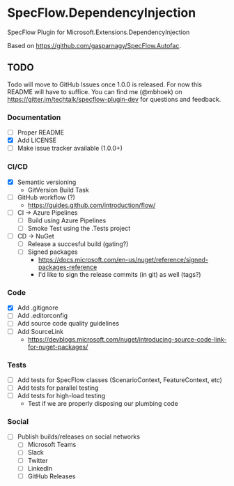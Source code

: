 # SpecFlow.DependencyInjection

SpecFlow Plugin for Microsoft.Extensions.DependencyInjection

Based on https://github.com/gasparnagy/SpecFlow.Autofac.

## TODO

Todo will move to GitHub Issues once 1.0.0 is released. For now this README will have to suffice.
You can find me (@mbhoek) on https://gitter.im/techtalk/specflow-plugin-dev for questions and feedback.

### Documentation

- [ ] Proper README
- [x] Add LICENSE
- [ ] Make issue tracker available (1.0.0+)

### CI/CD

- [x] Semantic versioning
  - GitVersion Build Task
- [ ] GitHub workflow (?)
  - https://guides.github.com/introduction/flow/
- [ ] CI -> Azure Pipelines
  - [ ] Build using Azure Pipelines
  - [ ] Smoke Test using the .Tests project
- [ ] CD -> NuGet
  - [ ] Release a succesful build (gating?)
  - [ ] Signed packages
    - https://docs.microsoft.com/en-us/nuget/reference/signed-packages-reference
    - I'd like to sign the release commits (in git) as well (tags?)

### Code

- [x] Add .gitignore
- [ ] Add .editorconfig
- [ ] Add source code quality guidelines
- [ ] Add SourceLink 
  - https://devblogs.microsoft.com/nuget/introducing-source-code-link-for-nuget-packages/

### Tests

- [ ] Add tests for SpecFlow classes (ScenarioContext, FeatureContext, etc)
- [ ] Add tests for parallel testing
- [ ] Add tests for high-load testing
  - Test if we are properly disposing our plumbing code

### Social

- [ ] Publish builds/releases on social networks
  - [ ] Microsoft Teams
  - [ ] Slack
  - [ ] Twitter
  - [ ] LinkedIn
  - [ ] GitHub Releases
